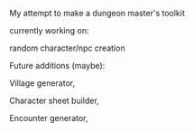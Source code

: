 My attempt to make a dungeon master's toolkit

currently working on:

random character/npc creation

Future additions (maybe):

Village generator,

Character sheet builder,

Encounter generator,
